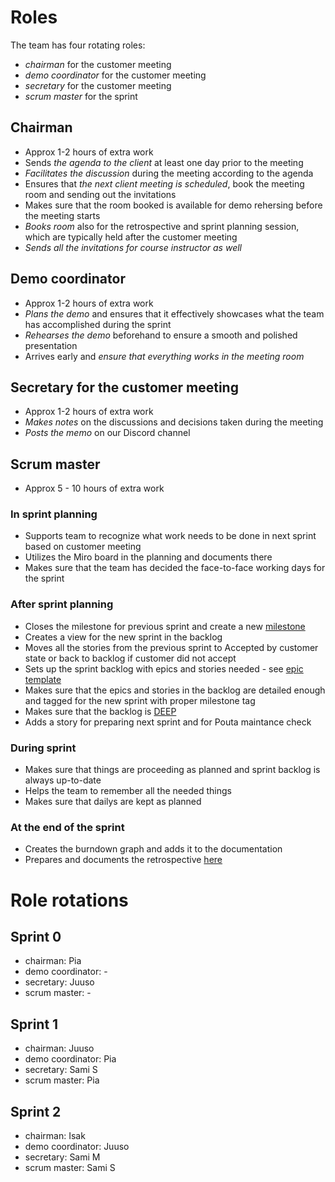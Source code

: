 # Roles

The team has four rotating roles:

- *chairman* for the customer meeting
- *demo coordinator* for the customer meeting
- *secretary* for the customer meeting
- *scrum master* for the sprint
## Chairman

- Approx 1-2 hours of extra work
- Sends *the agenda to the client* at least one day prior to the meeting
- *Facilitates the discussion* during the meeting according to the agenda
- Ensures that *the next client meeting is scheduled*, book the meeting room and sending out the invitations
- Makes sure that the room booked is available for demo rehersing before the meeting starts
- *Books room* also for the retrospective and sprint planning session, which are typically held after the customer meeting
- *Sends all the invitations for course instructor as well*

## Demo coordinator

- Approx 1-2 hours of extra work
- *Plans the demo* and ensures that it effectively showcases what the team has accomplished during the sprint
- *Rehearses the demo* beforehand to ensure a smooth and polished presentation 
- Arrives early and *ensure that everything works in the meeting room*

## Secretary for the customer meeting

- Approx 1-2 hours of extra work
- *Makes notes* on the discussions and decisions taken during the meeting 
- *Posts the memo* on our Discord channel

## Scrum master

- Approx 5 - 10 hours of extra work
### In sprint planning

- Supports team to recognize what work needs to be done in next sprint based on customer meeting
- Utilizes the Miro board in the planning and documents there
- Makes sure that the team has decided the face-to-face working days for the sprint

### After sprint planning 

- Closes the milestone for previous sprint and create a new [milestone](https://github.com/HelsinkiUniCollab/WeatherBasedRecommender/milestones)
- Creates a view for the new sprint in the backlog
- Moves all the stories from the previous sprint to Accepted by customer state or back to backlog if customer did not accept
- Sets up the sprint backlog with epics and stories needed - see [epic template](https://github.com/orgs/HelsinkiUniCollab/projects/1/views/4?pane=issue&itemId=29332437)
- Makes sure that the epics and stories in the backlog are detailed enough and tagged for the new sprint with proper milestone tag
- Makes sure that the backlog is [DEEP](https://www.romanpichler.com/blog/make-the-product-backlog-deep/)
- Adds a story for preparing next sprint and for Pouta maintance check

### During sprint

- Makes sure that things are proceeding as planned and sprint backlog is always up-to-date
- Helps the team to remember all the needed things
- Makes sure that dailys are kept as planned

### At the end of the sprint

- Creates the burndown graph and adds it to the documentation
- Prepares and documents the retrospective [here](https://miro.com/app/board/uXjVMHY7v4k=/)
# Role rotations
## Sprint 0
- chairman: Pia 
- demo coordinator: -  
- secretary: Juuso 
- scrum master: - 

## Sprint 1
- chairman: Juuso 
- demo coordinator: Pia
- secretary: Sami S 
- scrum master: Pia

## Sprint 2
- chairman: Isak
- demo coordinator: Juuso
- secretary: Sami M
- scrum master: Sami S

